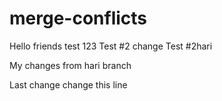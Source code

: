 # merge-conflicts

Hello friends
test 123
Test #2 change
Test #2hari

My changes from hari branch

Last change
change this line

